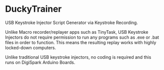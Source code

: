 # DuckyTrainer
USB Keystroke Injector Script Generator via Keystroke Recording.

Unlike Macro recorder/replayer apps such as TinyTask, USB Keystroke Injectors do not require permission to run any programs such as .exe or .bat files in order to function. This means the resulting replay works with highly locked-down computers.

Unlike traditional USB keystroke injectors, no coding is required and this runs on DigiSpark Arduino Boards.
